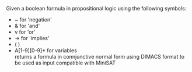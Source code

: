Given a boolean formula in propositional logic using the following symbols:  
  * ~ for 'negation'  
  * & for 'and'  
  * v for 'or'  
  * -> for 'implies'  
  * ( )  
  * A[1-9][0-9]* for variables  
returns a formula in connjunctive normal form using DIMACS format to be used as input compatible with MiniSAT
